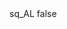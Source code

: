 <?xml version="1.0" encoding="UTF-8"?>
<CustomMetadata xmlns="http://soap.sforce.com/2006/04/metadata">
    <label>sq_AL</label>
    <protected>false</protected>
</CustomMetadata>
